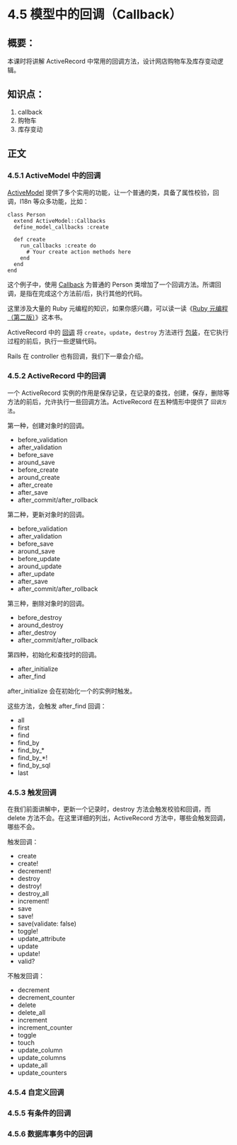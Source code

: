 # 4.5 模型中的回调（Callback）

## 概要：

本课时将讲解 ActiveRecord 中常用的回调方法，设计网店购物车及库存变动逻辑。

## 知识点：
 
1. callback
2. 购物车
3. 库存变动

## 正文

### 4.5.1 ActiveModel 中的回调

[ActiveModel](https://github.com/rails/rails/tree/master/activemodel) 提供了多个实用的功能，让一个普通的类，具备了属性校验，回调，I18n 等众多功能，比如：

```
class Person
  extend ActiveModel::Callbacks
  define_model_callbacks :create

  def create
    run_callbacks :create do
      # Your create action methods here
    end
  end
end
```

这个例子中，使用 [Callback](http://api.rubyonrails.org/classes/ActiveModel/Callbacks.html) 为普通的 Person 类增加了一个回调方法。所谓回调，是指在完成这个方法前/后，执行其他的代码。

这里涉及大量的 Ruby 元编程的知识，如果你感兴趣，可以读一读《[Ruby 元编程（第二版）](https://pragprog.com/book/ppmetr2/metaprogramming-ruby-2)》这本书。

ActiveRecord 中的 [回调](http://api.rubyonrails.org/classes/ActiveRecord/Callbacks.html) 将 `create`，`update`，`destroy` 方法进行 [包装](https://github.com/rails/rails/blob/master/activerecord/lib/active_record/callbacks.rb)，在它执行过程的前后，执行一些逻辑代码。

Rails 在 controller 也有回调，我们下一章会介绍。

### 4.5.2 ActiveRecord 中的回调

一个 ActiveRecord 实例的作用是保存记录，在记录的查找，创建，保存，删除等方法的前后，允许执行一些回调方法。ActiveRecord 在五种情形中提供了 `回调方法`。

第一种，创建对象时的回调。

* before_validation
* after_validation
* before_save
* around_save
* before_create
* around_create
* after_create
* after_save
* after_commit/after_rollback

第二种，更新对象时的回调。

* before_validation
* after_validation
* before_save
* around_save
* before_update
* around_update
* after_update
* after_save
* after_commit/after_rollback

第三种，删除对象时的回调。

* before_destroy
* around_destroy
* after_destroy
* after_commit/after_rollback

第四种，初始化和查找时的回调。

* after_initialize
* after_find

after_initialize 会在初始化一个的实例时触发。

这些方法，会触发 after_find 回调：

* all
* first
* find
* find_by
* find_by_*
* find_by_*!
* find_by_sql
* last

### 4.5.3 触发回调

在我们前面讲解中，更新一个记录时，destroy 方法会触发校验和回调，而 delete 方法不会。在这里详细的列出，ActiveRecord 方法中，哪些会触发回调，哪些不会。

触发回调：

* create
* create!
* decrement!
* destroy
* destroy!
* destroy_all
* increment!
* save
* save!
* save(validate: false)
* toggle!
* update_attribute
* update
* update!
* valid?

不触发回调：

* decrement
* decrement_counter
* delete
* delete_all
* increment
* increment_counter
* toggle
* touch
* update_column
* update_columns
* update_all
* update_counters

### 4.5.4 自定义回调

### 4.5.5 有条件的回调

### 4.5.6 数据库事务中的回调

